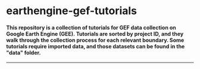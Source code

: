 # earthengine-gef-tutorials

#### This repository is a collection of tutorials for GEF data collection on Google Earth Engine (GEE). Tutorials are sorted by project ID, and they walk through the collection process for each relevant boundary. Some tutorials require imported data, and those datasets can be found in the "data" folder.

___________________________________________________________________________________________________________________________________________________________________________________
